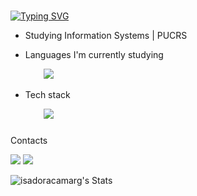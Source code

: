### 
[![Typing SVG](https://readme-typing-svg.herokuapp.com/?color=98FB98&size=25&center=true&vCenter=true&width=1000&lines=Hello+world,+I'm+Isa!+✨🦕)](https://git.io/typing-svg)

- Studying Information Systems | PUCRS
- Languages I'm currently studying

  <div align="left">
  <img width="25" />
  <img src="https://img.shields.io/badge/Java-ED8B00?style=for-the-badge&logo=openjdk&logoColor=white)">
- Tech stack
  <div align="left">
  <img width="25" />
  <img src="https://img.shields.io/badge/SpringBoot-76B05E?style=for-the-badge&Color=white">
</div>

###

Contacts

<a href="https://www.linkedin.com/in/isadoramcamargo/" target="_blank"><img src="https://img.shields.io/badge/-LinkedIn-%230077B5?style=for-the-badge&logo=linkedin&logoColor=white" target="_blank"></a> 
<a href = "mailto:isadoramcamargo02@gmail.com"><img src="https://img.shields.io/badge/-Gmail-%23333?style=for-the-badge&logo=gmail&logoColor=white" target="_blank"></a>

![isadoracamarg's Stats](https://github-readme-stats.vercel.app/api?username=isadoracamarg&theme=bear&show_icons=true&hide_border=true&count_private=true)
